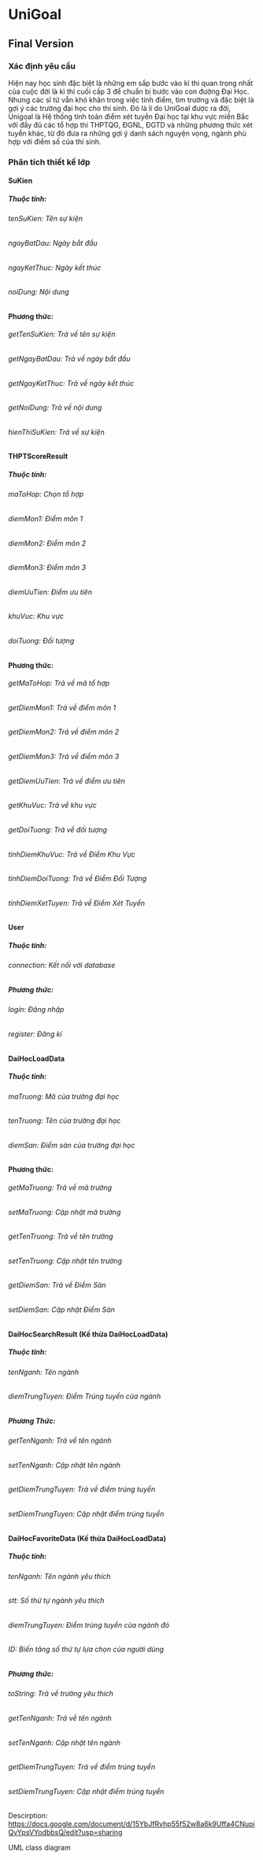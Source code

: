 # UniGoal
## Final Version

### Xác định yêu cầu

Hiện nay học sinh đặc biệt là những em sắp bước vào kì thi quan trọng nhất của cuộc đời là kì thi cuối cấp 3 để chuẩn bị bước vào con đường Đại Học. Nhưng các sĩ tử vẫn khó khăn trong việc tính điểm, tìm trường và đặc biệt là gợi ý các trường đại học cho thí sinh. Đó là lí do UniGoal được ra đời, Unigoal là Hệ thống tính toán điểm xét tuyển Đại học tại khu vực miền Bắc với đầy đủ các tổ hợp thi THPTQG, ĐGNL, ĐGTD và những phương thức xét tuyển khác, từ đó đưa ra những gợi ý danh sách nguyện vọng, ngành phù hợp với điểm số của thí sinh.

### Phân tích thiết kế lớp

#### SuKien
##### Thuộc tính: 
###### tenSuKien: Tên sự kiện
###### ngayBatDau: Ngày bắt đầu
###### ngayKetThuc: Ngày kết thúc
###### noiDung: Nội dung
#### Phương thức:
###### getTenSuKien: Trả về tên sự kiện
###### getNgayBatDau: Trả về ngày bắt đầu
###### getNgayKetThuc: Trả về ngày kết thúc
###### getNoiDung: Trả về nội dung
###### hienThiSuKien: Trả về sự kiện

#### THPTScoreResult
##### Thuộc tính:
###### maToHop: Chọn tổ hợp
###### diemMon1: Điểm môn 1
###### diemMon2: Điểm môn 2
###### diemMon3: Điểm môn 3
###### diemUuTien: Điểm ưu tiên
###### khuVuc: Khu vực
###### doiTuong: Đối tượng
#### Phương thức:
###### getMaToHop: Trả về mã tổ hợp
###### getDiemMon1: Trả về điểm môn 1
###### getDiemMon2: Trả về điểm môn 2
###### getDiemMon3: Trả về điểm môn 3
###### getDiemUuTien: Trả về điểm ưu tiên
###### getKhuVuc: Trả về khu vực
###### getDoiTuong: Trả về đối tượng
###### tinhDiemKhuVuc: Trả về Điểm Khu Vực
###### tinhDiemDoiTuong: Trả về Điểm Đối Tượng
###### tinhDiemXetTuyen: Trả về Điểm Xét Tuyển

#### User
##### Thuộc tính:
###### connection: Kết nối với database
##### Phương thức:
###### login: Đăng nhập
###### register: Đăng kí

#### DaiHocLoadData
##### Thuộc tính:
###### maTruong: Mã của trường đại học
###### tenTruong: Tên của trường đại học
###### diemSan: Điểm sàn của trường đại học
#### Phương thức: 
###### getMaTruong: Trả về mã trường
###### setMaTruong: Cập nhật mã trường
###### getTenTruong: Trả về tên trường
###### setTenTruong: Cập nhật tên trường
###### getDiemSan: Trả về Điểm Sàn
###### setDiemSan: Cập nhật Điểm Sàn

#### DaiHocSearchResult (Kế thừa DaiHocLoadData)
##### Thuộc tính:
###### tenNganh: Tên ngành
###### diemTrungTuyen: Điểm Trúng tuyển của ngành
##### Phương Thức:
###### getTenNganh: Trả về tên ngành
###### setTenNganh: Cập nhật tên ngành
###### getDiemTrungTuyen: Trả về điểm trúng tuyển
###### setDiemTrungTuyen: Cập nhật điểm trúng tuyển

#### DaiHocFavoriteData (Kế thừa DaiHocLoadData)
##### Thuộc tính:
###### tenNganh: Tên ngành yêu thích
###### stt: Số thứ tự ngành yêu thích
###### diemTrungTuyen: Điểm trúng tuyển của ngành đó
###### ID: Biến tăng số thứ tự lựa chọn của người dùng
##### Phương thức:
###### toString: Trả về trường yêu thích
###### getTenNganh: Trả về tên ngành
###### setTenNganh: Cập nhật tên ngành
###### getDiemTrungTuyen: Trả về điểm trúng tuyển
###### setDiemTrungTuyen: Cập nhật điểm trúng tuyển



Descirption:
https://docs.google.com/document/d/15YbJfRvhp55f52w8a6k9Uffa4CNupiQvYpsVYodbbsQ/edit?usp=sharing

UML class diagram



